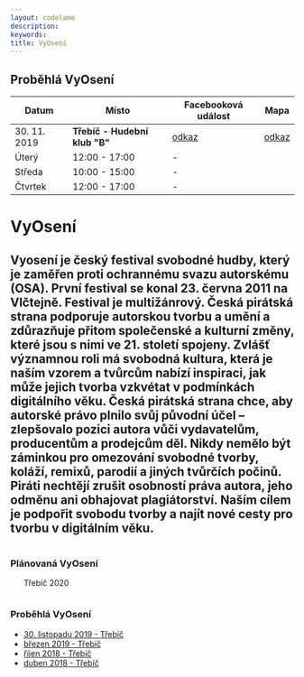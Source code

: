 ```yaml
---
layout: codelame
description:
keywords:
title: VyOsení
---
```


## Proběhlá VyOsení

| Datum        | Místo                         | Facebooková událost | Mapa                |
|--------------|-------------------------------|---------------------|---------------------|
| 30. 11. 2019 | **Třebíč - Hudební klub "B"** | [odkaz](https://www.facebook.com/events/422577588348440/) | [odkaz](https://osm.org/go/0Jt11hvK1?node=2780209194) |
| Úterý        | 12:00 - 17:00                 | -                   |
| Středa       | 10:00 - 15:00                 | -                   |
| Čtvrtek      | 12:00 - 17:00                 | -                   |


<div class="pce-hero pce-hero--entry">
    <div class="pce-hero__content">
        <h1 class="c-page-title">VyOsení</h1>
        <h2 class="t-h4-alt">Vyosení je český festival svobodné hudby, který je zaměřen proti ochrannému svazu autorskému (OSA). První festival se konal 23. června 2011 na Vlčtejně. Festival je multižánrový. Česká pirátská strana podporuje autorskou tvorbu a umění a zdůrazňuje přitom společenské a kulturní změny, které jsou s nimi ve 21. století spojeny. Zvlášť významnou roli má svobodná kultura, která je naším vzorem a tvůrcům nabízí inspiraci, jak může jejich tvorba vzkvétat v podmínkách digitálního věku. Česká pirátská strana chce, aby autorské právo plnilo svůj původní účel – zlepšovalo pozici autora vůči vydavatelům, producentům a prodejcům děl. Nikdy nemělo být záminkou pro omezování svobodné tvorby, koláží, remixů, parodií a jiných tvůrčích počinů. Piráti nechtějí zrušit osobností práva autora, jeho odměnu ani obhajovat plagiátorství. Naším cílem je podpořit svobodu tvorby a najít nové cesty pro tvorbu v digitálním věku. </h2>
    </div>
</div>
<div class="row o-section-block c-emphasized-text">
    <div class="medium-12 large-12 columns">
        <section class="o-section">
            <div class="o-secion-header o-section-header--bordered">
                <h3 class="o-section__heading t-h4-super">Plánovaná VyOsení</h3>
            </div>
            <div class="u-1margin--top">
                <ul>
                  Třebíč 2020
                </ul>
            </div>
        </section>
    </div>
    <div class="medium-12 large-12 columns">
        <section class="o-section">
            <div class="o-secion-header o-section-header--bordered">
                <h3 class="o-section__heading t-h4-super">Proběhlá VyOsení</h3>
            </div>
            <div class="u-1margin--top">
                <ul>
                    <li><a href="https://www.facebook.com/events/422577588348440/" target="_blank" rel="noopener">30. listopadu 2019 - Třebíč</a></li>
                    <li><a href="https://vysocina.pirati.cz/aktuality/trebic-vyoseni.html">březen 2019 - Třebíč</a></li>
                    <li><a href="https://trebicsko.pirati.cz/aktuality/vyoseni-trebic.html" target="_blank" rel="noopener">říjen 2018 - Třebíč</a></li>
                    <li><a href="https://www.piratskelisty.cz/clanek-1967-vytezek-z-vyoseni-v-trebici-predali-pirati-nadaci-krtek" target="_blank" rel="noopener">duben 2018 - Třebíč</a></li>
                </ul>
            </div>
        </section>
    </div>

</div>
